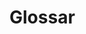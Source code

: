 <!--
---article_info
title: Glossar
author: [author_1]
reviews: [reviewer_1, reviewer_2]
---
-->

# Glossar

